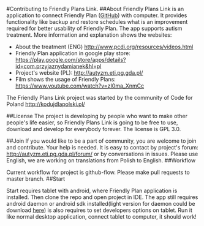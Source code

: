 #Contributing to Friendly Plans Link.
##About
Friendly Plans Link is an application to connect Friendly Plan ([GitHub](https://github.com/autyzm-pg/friendly-plans)) with computer. It provides functionality like backup and restore schedules what is an improvement required for better usability of Friendly Plan. The app supports autism treatment. More information and explanation shows the websites:

   - About the treatment (ENG) http://www.pcdi.org/resources/videos.html
   - Friendly Plan application in google play store: https://play.google.com/store/apps/details?id=com.przyjaznydamianek&hl=pl
   - Project's website (PL): http://autyzm.eti.pg.gda.pl/
   - Film shows the usage of Friendly Plans: https://www.youtube.com/watch?v=zI0ma_XnmCc
   
The Friendly Plans Link project was started by the community of Code for Poland http://kodujdlapolski.pl/

##License
The project is developing by people who want to make other people's life easier, so Friendly Plans Link is going to be free to use, download and develop for everybody forever. The license is GPL 3.0.

##Join
If you would like to be a part of community, you are welcome to join and contribute. Your help is needed. It is easy to contact by project's forum: http://autyzm.eti.pg.gda.pl/forum/ or by conversations in issues. Please use English, we are working on translations from Polish to English.
##Workflow

Current workflow for project is github-flow. Please make pull requests to master branch.
##Start

Start requires tablet with android, where Friendly Plan application is installed. Then clone the repo and open project in IDE. The app still requires android daemon or android sdk installed(light version for daemon could be download [here](
http://forum.xda-developers.com/showthread.php?t=2317790)) is also requires to set developers options on tablet. Run it like normal desktop application, connect tablet to computer, it should work!
